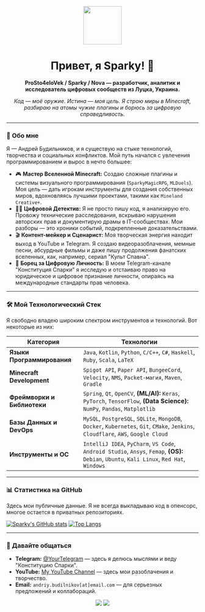 <div id="header" align="center">
  <img src="https://media.giphy.com/media/M9gbBd9nbDrOTu1Mqx/giphy.gif" width="100"/>
  <h1>
    Привет, я Sparky! 👋
  </h1>
  <p>
    <strong>ProSto4eloVek / Sparky / Nova — разработчик, аналитик и исследователь цифровых сообществ из Луцка, Украина.</strong>
  </p>
  <p>
    <em>Код — моё оружие. Истина — моя цель. Я строю миры в Minecraft, разбираю на атомы чужие плагины и борюсь за цифровую справедливость.</em>
  </p>
</div>

---

### 🚀 Обо мне

Я — Андрей Будильников, и я существую на стыке технологий, творчества и социальных конфликтов. Мой путь начался с увлечения программированием и вырос в нечто большее:

-   🎮 **Мастер Вселенной Minecraft:** Создаю сложные плагины и системы визуального программирования (`SparkyMagicRPG`, `MLDuels`). Моя цель — дать игрокам инструменты для создания собственных миров, вдохновляясь лучшими проектами, такими как `Mineland Creative+`.
-   🕵️‍♂️ **Цифровой Детектив:** Я не просто пишу код, я анализирую его. Провожу технические расследования, вскрываю нарушения авторских прав и документирую драмы в IT-сообществах. Мои разборы — это хроники событий, подкрепленные доказательствами.
-   🎬 **Контент-мейкер и Сценарист:** Моя творческая энергия находит выход в YouTube и Telegram. Я создаю видеоразоблачения, мемные песни, абсурдные фильмы и даже пишу продолжения фанатских вселенных, как, например, сериал "Культ Спавна".
-   📜 **Борец за Цифровую Личность:** В моем Telegram-канале "Конституция Спарки" я исследую и отстаиваю право на юридическое и цифровое признание личности, опираясь на международные стандарты прав человека.

---

### 🛠️ Мой Технологический Стек

Я свободно владею широким спектром инструментов и технологий. Вот некоторые из них:

| Категория                   | Технологии                                                                                                                              |
| --------------------------- | --------------------------------------------------------------------------------------------------------------------------------------- |
| **Языки Программирования**      | `Java`, `Kotlin`, `Python`, `C/C++`, `C#`, `Haskell`, `Ruby`, `Scala`, `LaTeX`                                                           |
| **Minecraft Development**   | `Spigot API`, `Paper API`, `BungeeCord`, `Velocity`, `NMS`, `Packet-магия`, `Maven`, `Gradle`                                               |
| **Фреймворки и Библиотеки** | `Spring`, `Qt`, `OpenCV`, **(ML/AI):** `Keras`, `PyTorch`, `TensorFlow`, **(Data Science):** `NumPy`, `Pandas`, `Matplotlib`              |
| **Базы Данных и DevOps**      | `MySQL`, `PostgreSQL`, `SQLite`, `MongoDB`, `Docker`, `Kubernetes`, `Git`, `CMake`, `Jenkins`, `Cloudflare`, `AWS`, `Google Cloud`      |
| **Инструменты и ОС**        | `IntelliJ IDEA`, `PyCharm`, `VS Code`, `Android Studio`, `Ansys`, `Femap`, **(OS):** `Debian`, `Ubuntu`, `Kali Linux`, `Red Hat`, `Windows` |

---

### 📊 Статистика на GitHub

Здесь мои публичные данные. Я не всегда выкладываю код в опенсорс, многое остается в приватных репозиториях.

[![Sparky's GitHub stats](https://github-readme-stats.vercel.app/api?username=SparkyOfficial&show_icons=true&theme=dracula&count_private=true)](https://github.com/anuraghazra/github-readme-stats)
[![Top Langs](https://github-readme-stats.vercel.app/api/top-langs/?username=SparkyOfficial&layout=compact&theme=dracula)](https://github.com/anuraghazra/github-readme-stats)

---

### 🤝 Давайте общаться

-   **Telegram:** [@YourTelegram](https://t.me/AndreyBudilnikov) — здесь я делюсь мыслями и веду "Конституцию Спарки".
-   **YouTube:** [My YouTube Channel](https://www.youtube.com/channel/SparkyOfficialYouTube) — здесь мои разоблачения и творчество.
-   **Email:** `andriy.budilnikov[at]email.com` — для серьезных предложений и коллабораций.

<p align="center">
  <a href="https://t.me/YourTelegram"><img src="https://img.shields.io/badge/Telegram-2CA5E0?style=for-the-badge&logo=telegram&logoColor=white" /></a>
  <a href="https://www.youtube.com/channel/YourChannelID"><img src="https://img.shields.io/badge/YouTube-FF0000?style=for-the-badge&logo=youtube&logoColor=white" /></a>
</p>
